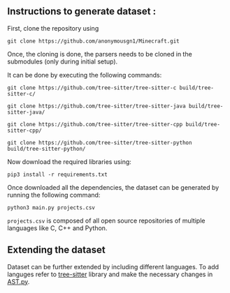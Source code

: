 ## Instructions to generate dataset :

First, clone the repository using
```
git clone https://github.com/anonymousgn1/Minecraft.git
```

Once, the cloning is done, the parsers needs to be cloned in the submodules (only during initial setup).

It can be done by executing the following commands:
```
git clone https://github.com/tree-sitter/tree-sitter-c build/tree-sitter-c/

git clone https://github.com/tree-sitter/tree-sitter-java build/tree-sitter-java/

git clone https://github.com/tree-sitter/tree-sitter-cpp build/tree-sitter-cpp/

git clone https://github.com/tree-sitter/tree-sitter-python build/tree-sitter-python/
```

Now download the required libraries using:
```
pip3 install -r requirements.txt
```

Once downloaded all the dependencies, the dataset can be generated by running the following command:

```
python3 main.py projects.csv
```

```projects.csv``` is composed of all open source repositories of multiple languages like C, C++ and Python.

## Extending the dataset
Dataset can be further extended by including different languages. To add languges refer to [tree-sitter](https://github.com/tree-sitter/py-tree-sitter) library and make the necessary changes in [AST.py](https://github.com/anonymousgn1/Minecraft/blob/main/AST.py).

